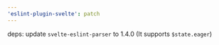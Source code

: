 ```yaml
---
'eslint-plugin-svelte': patch
---
```


deps: update `svelte-eslint-parser` to 1.4.0 (It supports `$state.eager`)
